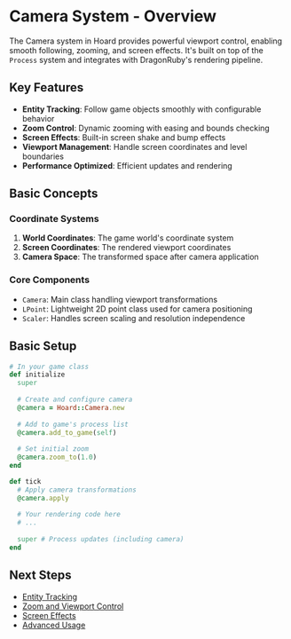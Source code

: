 # Camera System - Overview

The Camera system in Hoard provides powerful viewport control, enabling smooth following, zooming, and screen effects. It's built on top of the `Process` system and integrates with DragonRuby's rendering pipeline.

## Key Features

- **Entity Tracking**: Follow game objects smoothly with configurable behavior
- **Zoom Control**: Dynamic zooming with easing and bounds checking
- **Screen Effects**: Built-in screen shake and bump effects
- **Viewport Management**: Handle screen coordinates and level boundaries
- **Performance Optimized**: Efficient updates and rendering

## Basic Concepts

### Coordinate Systems

1. **World Coordinates**: The game world's coordinate system
2. **Screen Coordinates**: The rendered viewport coordinates
3. **Camera Space**: The transformed space after camera application

### Core Components

- `Camera`: Main class handling viewport transformations
- `LPoint`: Lightweight 2D point class used for camera positioning
- `Scaler`: Handles screen scaling and resolution independence

## Basic Setup

```ruby
# In your game class
def initialize
  super
  
  # Create and configure camera
  @camera = Hoard::Camera.new
  
  # Add to game's process list
  @camera.add_to_game(self)
  
  # Set initial zoom
  @camera.zoom_to(1.0)
end

def tick
  # Apply camera transformations
  @camera.apply
  
  # Your rendering code here
  # ...
  
  super # Process updates (including camera)
end
```

## Next Steps

- [Entity Tracking](./02_entity_tracking.md)
- [Zoom and Viewport Control](./03_zoom_viewport.md)
- [Screen Effects](./04_screen_effects.md)
- [Advanced Usage](./05_advanced_usage.md)
